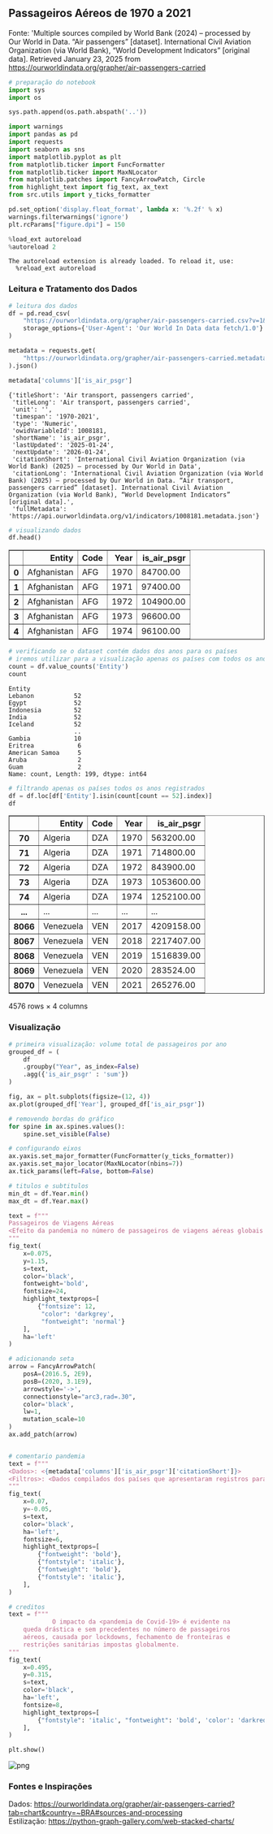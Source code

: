 ## **Passageiros Aéreos de 1970 a 2021**

Fonte: 'Multiple sources compiled by World Bank (2024) – processed by Our World in Data. “Air passengers” [dataset]. International Civil Aviation Organization (via World Bank), “World Development Indicators” [original data]. Retrieved January 23, 2025 from https://ourworldindata.org/grapher/air-passengers-carried


```python
# preparação do notebook
import sys
import os

sys.path.append(os.path.abspath('..'))

import warnings
import pandas as pd
import requests
import seaborn as sns
import matplotlib.pyplot as plt
from matplotlib.ticker import FuncFormatter
from matplotlib.ticker import MaxNLocator
from matplotlib.patches import FancyArrowPatch, Circle
from highlight_text import fig_text, ax_text
from src.utils import y_ticks_formatter

pd.set_option('display.float_format', lambda x: '%.2f' % x)
warnings.filterwarnings('ignore')
plt.rcParams["figure.dpi"] = 150

%load_ext autoreload
%autoreload 2
```

    The autoreload extension is already loaded. To reload it, use:
      %reload_ext autoreload
    

### **Leitura e Tratamento dos Dados**


```python
# leitura dos dados
df = pd.read_csv(
    "https://ourworldindata.org/grapher/air-passengers-carried.csv?v=1&csvType=full&useColumnShortNames=true", 
    storage_options={'User-Agent': 'Our World In Data data fetch/1.0'}
)

metadata = requests.get(
    "https://ourworldindata.org/grapher/air-passengers-carried.metadata.json?v=1&csvType=full&useColumnShortNames=true"
).json()
```


```python
metadata['columns']['is_air_psgr']
```




    {'titleShort': 'Air transport, passengers carried',
     'titleLong': 'Air transport, passengers carried',
     'unit': '',
     'timespan': '1970-2021',
     'type': 'Numeric',
     'owidVariableId': 1008181,
     'shortName': 'is_air_psgr',
     'lastUpdated': '2025-01-24',
     'nextUpdate': '2026-01-24',
     'citationShort': 'International Civil Aviation Organization (via World Bank) (2025) – processed by Our World in Data',
     'citationLong': 'International Civil Aviation Organization (via World Bank) (2025) – processed by Our World in Data. “Air transport, passengers carried” [dataset]. International Civil Aviation Organization (via World Bank), “World Development Indicators” [original data].',
     'fullMetadata': 'https://api.ourworldindata.org/v1/indicators/1008181.metadata.json'}




```python
# visualizando dados
df.head()
```




<div>
<style scoped>
    .dataframe tbody tr th:only-of-type {
        vertical-align: middle;
    }

    .dataframe tbody tr th {
        vertical-align: top;
    }

    .dataframe thead th {
        text-align: right;
    }
</style>
<table border="1" class="dataframe">
  <thead>
    <tr style="text-align: right;">
      <th></th>
      <th>Entity</th>
      <th>Code</th>
      <th>Year</th>
      <th>is_air_psgr</th>
    </tr>
  </thead>
  <tbody>
    <tr>
      <th>0</th>
      <td>Afghanistan</td>
      <td>AFG</td>
      <td>1970</td>
      <td>84700.00</td>
    </tr>
    <tr>
      <th>1</th>
      <td>Afghanistan</td>
      <td>AFG</td>
      <td>1971</td>
      <td>97400.00</td>
    </tr>
    <tr>
      <th>2</th>
      <td>Afghanistan</td>
      <td>AFG</td>
      <td>1972</td>
      <td>104900.00</td>
    </tr>
    <tr>
      <th>3</th>
      <td>Afghanistan</td>
      <td>AFG</td>
      <td>1973</td>
      <td>96600.00</td>
    </tr>
    <tr>
      <th>4</th>
      <td>Afghanistan</td>
      <td>AFG</td>
      <td>1974</td>
      <td>96100.00</td>
    </tr>
  </tbody>
</table>
</div>




```python
# verificando se o dataset contém dados dos anos para os países
# iremos utilizar para a visualização apenas os países com todos os anos
count = df.value_counts('Entity')
count
```




    Entity
    Lebanon           52
    Egypt             52
    Indonesia         52
    India             52
    Iceland           52
                      ..
    Gambia            10
    Eritrea            6
    American Samoa     5
    Aruba              2
    Guam               2
    Name: count, Length: 199, dtype: int64




```python
# filtrando apenas os países todos os anos registrados
df = df.loc[df['Entity'].isin(count[count == 52].index)]
df
```




<div>
<style scoped>
    .dataframe tbody tr th:only-of-type {
        vertical-align: middle;
    }

    .dataframe tbody tr th {
        vertical-align: top;
    }

    .dataframe thead th {
        text-align: right;
    }
</style>
<table border="1" class="dataframe">
  <thead>
    <tr style="text-align: right;">
      <th></th>
      <th>Entity</th>
      <th>Code</th>
      <th>Year</th>
      <th>is_air_psgr</th>
    </tr>
  </thead>
  <tbody>
    <tr>
      <th>70</th>
      <td>Algeria</td>
      <td>DZA</td>
      <td>1970</td>
      <td>563200.00</td>
    </tr>
    <tr>
      <th>71</th>
      <td>Algeria</td>
      <td>DZA</td>
      <td>1971</td>
      <td>714800.00</td>
    </tr>
    <tr>
      <th>72</th>
      <td>Algeria</td>
      <td>DZA</td>
      <td>1972</td>
      <td>843900.00</td>
    </tr>
    <tr>
      <th>73</th>
      <td>Algeria</td>
      <td>DZA</td>
      <td>1973</td>
      <td>1053600.00</td>
    </tr>
    <tr>
      <th>74</th>
      <td>Algeria</td>
      <td>DZA</td>
      <td>1974</td>
      <td>1252100.00</td>
    </tr>
    <tr>
      <th>...</th>
      <td>...</td>
      <td>...</td>
      <td>...</td>
      <td>...</td>
    </tr>
    <tr>
      <th>8066</th>
      <td>Venezuela</td>
      <td>VEN</td>
      <td>2017</td>
      <td>4209158.00</td>
    </tr>
    <tr>
      <th>8067</th>
      <td>Venezuela</td>
      <td>VEN</td>
      <td>2018</td>
      <td>2217407.00</td>
    </tr>
    <tr>
      <th>8068</th>
      <td>Venezuela</td>
      <td>VEN</td>
      <td>2019</td>
      <td>1516839.00</td>
    </tr>
    <tr>
      <th>8069</th>
      <td>Venezuela</td>
      <td>VEN</td>
      <td>2020</td>
      <td>283524.00</td>
    </tr>
    <tr>
      <th>8070</th>
      <td>Venezuela</td>
      <td>VEN</td>
      <td>2021</td>
      <td>265276.00</td>
    </tr>
  </tbody>
</table>
<p>4576 rows × 4 columns</p>
</div>



### **Visualização**


```python
# primeira visualização: volume total de passageiros por ano
grouped_df = (
    df
    .groupby("Year", as_index=False)
    .agg({'is_air_psgr' : 'sum'})
)
```


```python
fig, ax = plt.subplots(figsize=(12, 4))
ax.plot(grouped_df['Year'], grouped_df['is_air_psgr'])

# removendo bordas do gráfico
for spine in ax.spines.values():
    spine.set_visible(False)

# configurando eixos
ax.yaxis.set_major_formatter(FuncFormatter(y_ticks_formatter))
ax.yaxis.set_major_locator(MaxNLocator(nbins=7))
ax.tick_params(left=False, bottom=False)

# titulos e subtitulos
min_dt = df.Year.min()
max_dt = df.Year.max()

text = f"""
Passageiros de Viagens Aéreas
<Efeito da pandemia no número de passageiros de viagens aéreas globais em 2020>
"""
fig_text(
    x=0.075, 
    y=1.15,
    s=text, 
    color='black',
    fontweight='bold',
    fontsize=24,
    highlight_textprops=[
        {"fontsize": 12,
         "color": 'darkgrey',
         "fontweight": 'normal'}
    ],
    ha='left'
)

# adicionando seta
arrow = FancyArrowPatch(
    posA=(2016.5, 2E9),  
    posB=(2020, 3.1E9),    
    arrowstyle='->', 
    connectionstyle="arc3,rad=.30",
    color='black',
    lw=1,
    mutation_scale=10
)
ax.add_patch(arrow)


# comentario pandemia
text = f"""
<Dados>: <{metadata['columns']['is_air_psgr']['citationShort']}>
<Filtros>: <Dados compilados dos países que apresentaram registros para todos os anos.>
"""
fig_text(
    x=0.07, 
    y=-0.05,
    s=text, 
    color='black',
    ha='left',
    fontsize=6,
    highlight_textprops=[
        {"fontweight": 'bold'},
        {"fontstyle": 'italic'},
        {"fontweight": 'bold'},
        {"fontstyle": 'italic'},
    ],
)

# creditos
text = f"""
            O impacto da <pandemia de Covid-19> é evidente na 
    queda drástica e sem precedentes no número de passageiros
    aéreos, causada por lockdowns, fechamento de fronteiras e 
    restrições sanitárias impostas globalmente.
"""
fig_text(
    x=0.495, 
    y=0.315,
    s=text, 
    color='black',
    ha='left',
    fontsize=8,
    highlight_textprops=[
        {"fontstyle": 'italic', "fontweight": 'bold', 'color': 'darkred'},
    ],
)

plt.show()
```


    
![png](Air_Passengers_files/Air_Passengers_10_0.png)
    


### **Fontes e Inspirações**
Dados: https://ourworldindata.org/grapher/air-passengers-carried?tab=chart&country=~BRA#sources-and-processing \
Estilização: https://python-graph-gallery.com/web-stacked-charts/

